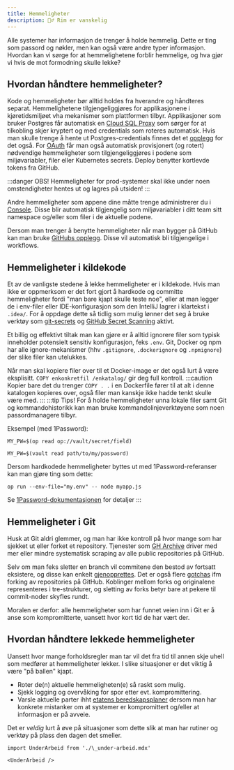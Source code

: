 ```yaml
---
title: Hemmeligheter
description: 🤷‍♂️ Rim er vanskelig
---
```


Alle systemer har informasjon de trenger å holde hemmelig. Dette er ting som passord og nøkler, men kan også være andre typer informasjon. Hvordan kan vi sørge for at hemmelighetene forblir hemmelige, og hva gjør vi hvis de mot formodning skulle lekke?

## Hvordan håndtere hemmeligheter?

Kode og hemmeligheter bør alltid holdes fra hverandre og håndteres separat. Hemmelighetene tilgjengeliggjøres for applikasjonene i kjøretidsmiljøet vha mekanismer som plattformen tilbyr. Applikasjoner som bruker Postgres får automatisk en [Cloud SQL Proxy](https://doc.nais.io/persistence/postgres/#cloud-sql-proxy) som sørger for at tilkobling skjer kryptert og med credentials som roteres automatisk. Hvis man skulle trenge å hente ut Postgres-credentials finnes det et [opplegg](https://doc.nais.io/persistence/postgres/#cloud-sql-credentials) for det også. For [OAuth](https://doc.nais.io/security/auth/) får man også automatisk provisjonert (og rotert) nødvendige hemmeligheter som tilgjengeliggjøres i podene som miljøvariabler, filer eller Kubernetes secrets. Deploy benytter kortlevde tokens fra GitHub.

:::danger OBS!
Hemmeligheter for prod-systemer skal ikke under noen omstendigheter hentes ut og lagres på utsiden!
:::

Andre hemmeligheter som appene dine måtte trenge administrerer du i [Console](https://doc.nais.io/how-to-guides/secrets/console/). Disse blir automatisk tilgjengelig som miljøvariabler i ditt team sitt namespace og/eller som filer i de aktuelle podene.

Dersom man trenger å benytte hemmeligheter når man bygger på GitHub kan man bruke [GitHubs opplegg](https://docs.github.com/en/actions/security-guides/encrypted-secrets). Disse vil automatisk bli tilgjengelige i workflows.

## Hemmeligheter i kildekode

Et av de vanligste stedene å lekke hemmeligheter er i kildekode. Hvis man ikke er oppmerksom er det fort gjort å hardkode og committe hemmeligheter fordi "man bare kjapt skulle teste noe", eller at man legger de i env-filer eller IDE-konfigurasjon som den IntelliJ lagrer i klartekst i `.idea/`. For å oppdage dette så tidlig som mulig lønner det seg å bruke verktøy som [git-secrets](https://github.com/awslabs/git-secrets) og [GitHub Secret Scanning](/docs/verktoy/github-advanced-security) aktivt.

Et billig og effektivt tiltak man kan gjøre er å alltid ignorere filer som typisk inneholder potensielt sensitiv konfigurasjon, feks `.env`. Git, Docker og npm har alle ignore-mekanismer (hhv `.gitignore`, `.dockerignore` og `.npmignore`) der slike filer kan utelukkes.

Når man skal kopiere filer over til et Docker-image er det også lurt å være eksplisitt. `COPY enkonkretfil /enkatalog/` gir deg full kontroll.
:::caution Kopier bare det du trenger
`COPY . .` i en Dockerfile fører til at alt i denne katalogen kopieres over, også filer man kanskje ikke hadde tenkt skulle være med.
:::
:::tip Tips!
For å holde hemmeligheter unna lokale filer samt Git og kommandohistorikk kan man bruke kommandolinjeverktøyene som noen passordmanagere tilbyr.

Eksempel (med 1Password):

`MY_PW=$(op read op://vault/secret/field)`

`MY_PW=$(vault read path/to/my/password)`

Dersom hardkodede hemmeligheter byttes ut med 1Password-referanser kan man gjøre ting som dette:

`op run --env-file="my.env" -- node myapp.js`

Se [1Password-dokumentasjonen](https://developer.1password.com/docs/cli/) for detaljer
:::

## Hemmeligheter i Git

Husk at Git aldri glemmer, og man har ikke kontroll på hvor mange som har sjekket ut eller forket et repository. Tjenester som [GH Archive](http://www.gharchive.org/) driver med mer eller mindre systematisk scraping av alle public repositories på GitHub.

Selv om man feks sletter en branch vil commitene den bestod av fortsatt eksistere, og disse kan enkelt [gjenopprettes](https://rewind.com/blog/how-to-restore-deleted-branch-commit-git-reflog/). Det er også flere [gotchas](https://trufflesecurity.com/blog/anyone-can-access-deleted-and-private-repo-data-github) ifm forking av repositories på GitHub. Koblinger mellom forks og originalene representeres i tre-strukturer, og sletting av forks betyr bare at pekere til commit-noder skyfles rundt.

Moralen er derfor: alle hemmeligheter som har funnet veien inn i Git er å anse som kompromitterte, uansett hvor kort tid de har vært der.

## Hvordan håndtere lekkede hemmeligheter

Uansett hvor mange forholdsregler man tar vil det fra tid til annen skje uhell som medfører at hemmeligheter lekker. I slike situasjoner er det viktig å være "på ballen" kjapt.

- Roter de(n) aktuelle hemmeligheten(e) så raskt som mulig.
- Sjekk logging og overvåking for spor etter evt. kompromittering.
- Varsle aktuelle parter ihht [etatens beredskapsplaner](https://navno.sharepoint.com/sites/intranett-sikkerhet/SitePages/Beredskap-i-NAV.aspx) dersom man har konkrete mistanker om at systemer er kompromittert og/eller at informasjon er på avveie.

Det er _veldig_ lurt å øve på situasjoner som dette slik at man har rutiner og verktøy på plass den dagen det smeller.

```mdx-code-block
import UnderArbeid from './\_under-arbeid.mdx'

<UnderArbeid />
```
